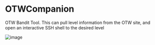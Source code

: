 # OTWCompanion

OTW Bandit Tool. This can pull level information from the OTW site, and open an interactive SSH shell to the desired level

![image](https://user-images.githubusercontent.com/11987489/203038388-58d7c04f-1b91-4573-9bee-0135a73b5037.png)
